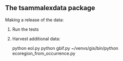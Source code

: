 The tsammalexdata package
-------------------------

Making a release of the data:

1. Run the tests
2. Harvest additional data:

    python eol.py
    python gbif.py
    ~/venvs/gis/bin/python ecoregion_from_occurrence.py

